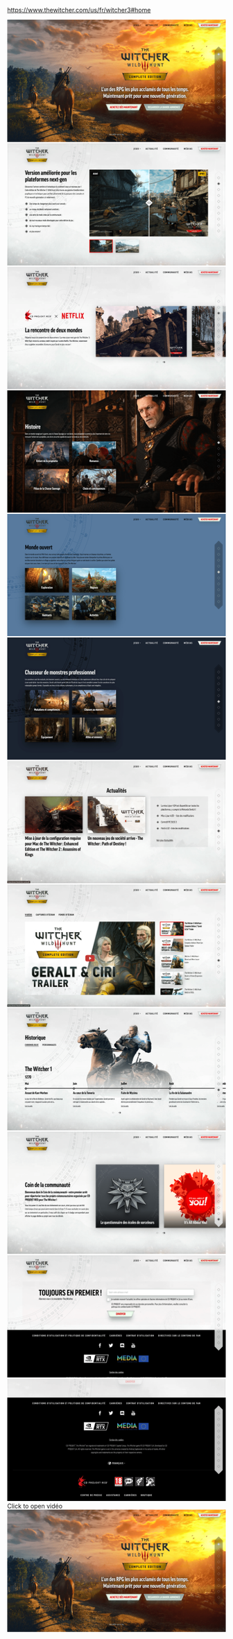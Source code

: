 https://www.thewitcher.com/us/fr/witcher3#home

![1](./img/1.png "1")
![2](./img/2.png "2")
![3](./img/3.png "3")
![4](./img/4.png "4")
![5](./img/5.png "5")
![6](./img/6.png "6")
![7](./img/7.png "7")
![8](./img/8.png "8")
![9](./img/9.png "9")
![10](./img/10.png "10")
![11](./img/11.png "11")
![12](./img/12.png "12")
Click to open vidéo
[![screencast](./img/1.png)](./video/screencast.mp4)
